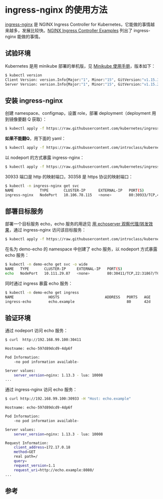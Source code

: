 # ingress-nginx 的使用方法

[ingress-nginx][3] 是 NGINX Ingress Controller for Kubernetes，它能做的事情越来越多，发展比较快。[NGINX Ingress Controller Examples][2] 列出了 ingress-nginx 能做的事情。

## 试验环境

Kubernetes 是用 minikube 部署的单机版，见 [Minikube 使用手册](../../minikube/index.md)，版本如下：

```sh
$ kubectl version
Client Version: version.Info{Major:"1", Minor:"15", GitVersion:"v1.15.3", GitCommit:"2d3c76f9091b6bec110a5e63777c332469e0cba2", GitTreeState:"clean", BuildDate:"2019-08-19T12:36:28Z", GoVersion:"go1.12.9", Compiler:"gc", Platform:"darwin/amd64"}
Server Version: version.Info{Major:"1", Minor:"15", GitVersion:"v1.15.2", GitCommit:"f6278300bebbb750328ac16ee6dd3aa7d3549568", GitTreeState:"clean", BuildDate:"2019-08-05T09:15:22Z", GoVersion:"go1.12.5", Compiler:"gc", Platform:"linux/amd64"}
```

## 安装 ingress-nginx

创建 namespace、configmap，设置 role，部署 deployment（deployment 用到镜像要翻 Q 获取）：

```sh
$ kubectl apply -f https://raw.githubusercontent.com/kubernetes/ingress-nginx/nginx-0.25.1/deploy/static/mandatory.yaml
```

**如果不能翻Q**，用下面的 yaml：

```sh
$ kubectl apply -f https://raw.githubusercontent.com/introclass/kubernetes-yamls/master/ingress-nginx/ingress-nginx-0.25.1.yaml
```

以 nodeport 的方式暴露 ingress-nginx：

```sh
$ kubectl apply -f https://raw.githubusercontent.com/kubernetes/ingress-nginx/nginx-0.25.1/deploy/static/provider/baremetal/service-nodeport.yaml
```

30933 端口是 http 的映射端口，30358 是 https 协议的映射端口：

```sh
$ kubectl -n ingress-nginx get svc
NAME            TYPE       CLUSTER-IP      EXTERNAL-IP   PORT(S)                      AGE
ingress-nginx   NodePort   10.106.78.115   <none>        80:30933/TCP,443:30358/TCP   5d4h
```

## 部署目标服务

部署一个目标服务 echo，echo 服务的用途见 [用 echoserver 观察代理/转发效果](../../envoy/echoserver.md)，通过 ingress-nginx 访问该目标服务：

```sh
$ kubectl apply -f https://raw.githubusercontent.com/introclass/kubernetes-yamls/master/all-in-one/echo-all-in-one.yaml
```

在名为 demo-echo 的 namespace 中创建了 echo 服务，以 nodeport 方式暴露 echo 服务：

```sh
$ kubectl -n demo-echo get svc -o wide
NAME   TYPE       CLUSTER-IP     EXTERNAL-IP   PORT(S)                     AGE   SELECTOR
echo   NodePort   10.111.29.87   <none>        80:30411/TCP,22:31867/TCP   42d   app=echo
```

同时通过 ingress 暴露 echo 服务：

```sh
$ kubectl -n demo-echo get ingress
NAME                HOSTS                     ADDRESS   PORTS   AGE
ingress-echo        echo.example                        80      42d
```

## 验证环境

通过 nodeport 访问 echo 服务：

```sh
$ curl  http://192.168.99.100:30411

Hostname: echo-597d89dcd9-4dp6f

Pod Information:
	-no pod information available-

Server values:
	server_version=nginx: 1.13.3 - lua: 10008
...
```

通过 ingress-nginx 访问 echo 服务：

```sh
$ curl http://192.168.99.100:30933 -H "Host: echo.example"

Hostname: echo-597d89dcd9-4dp6f

Pod Information:
	-no pod information available-

Server values:
	server_version=nginx: 1.13.3 - lua: 10008

Request Information:
	client_address=172.17.0.18
	method=GET
	real path=/
	query=
	request_version=1.1
	request_uri=http://echo.example:8080/
...
```

## 参考

[1]: https://www.lijiaocn.com "李佶澳的博客"
[2]: https://kubernetes.github.io/ingress-nginx/examples/ "NGINX Ingress Controller Examples"
[3]: https://github.com/kubernetes/ingress-nginx "ingress-nginx"
